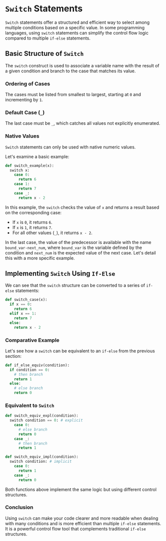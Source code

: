 # `Switch` Statements

`Switch` statements offer a structured and efficient way to select among multiple conditions based on a specific value. In some programming languages, using `switch` statements can simplify the control flow logic compared to multiple `if-else` statements.

## Basic Structure of `Switch`

The `switch` construct is used to associate a variable name with the result of a given condition and branch to the case that matches its value.

### Ordering of Cases

The cases must be listed from smallest to largest, starting at `0` and incrementing by `1`.

### Default Case (`_`)

The last case must be `_`, which catches all values not explicitly enumerated.

### Native Values

`Switch` statements can only be used with native numeric values.

Let's examine a basic example:

```python
def switch_example(x):
  switch x:
    case 0:
      return 6
    case 1:
      return 7
    case _:
      return x - 2
```

In this example, the `switch` checks the value of `x` and returns a result based on the corresponding case:

- If `x` is `0`, it returns `6`.
- If `x` is `1`, it returns `7`.
- For all other values (`_`), it returns `x - 2`.

In the last case, the value of the predecessor is available with the name `bound_var-next_num`, where `bound_var` is the variable defined by the condition and `next_num` is the expected value of the next case. Let's detail this with a more specific example.

## Implementing `Switch` Using `If-Else`

We can see that the `switch` structure can be converted to a series of `if-else` statements:

```python
def switch_case(x):
  if x == 0:
    return 6
  elif x == 1:
    return 7
  else:
    return x - 2
```

### Comparative Example

Let's see how a `switch` can be equivalent to an `if-else` from the previous section:

```python
def if_else_equiv(condition):
  if condition == 0:
    # then branch
    return 1
  else:
    # else branch
    return 0
```

### Equivalent to `Switch`

```python
def switch_equiv_expl(condition):
  switch condition == 0: # explicit
    case 0:
      # else branch
      return 0
    case _:
      # then branch
      return 1
```

```python
def switch_equiv_impl(condition):
  switch condition: # implicit
    case 0:
      return 1
    case _:
      return 0
```

Both functions above implement the same logic but using different control structures.

### Conclusion

Using `switch` can make your code clearer and more readable when dealing with many conditions and is more efficient than multiple `if-else` statements. It is a powerful control flow tool that complements traditional `if-else` structures.
